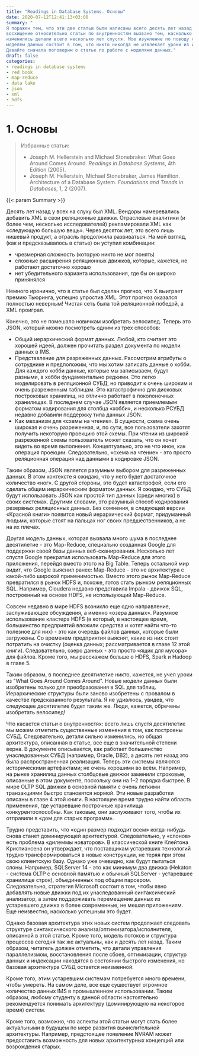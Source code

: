 ```yaml
---
title: "Readings in Database Systems. Основы"
date: 2020-07-12T12:41:13+03:00
summary: "
Я поражен тем, что эти две статьи были написаны всего десять лет назад! Моё
восхищение относительно статьи по внутренностям вызвано тем, насколько сильно
изменились детали всего несколько лет спустя. Мое изумление по поводу статьи по
моделям данных состоит в том, что никто никогда не извлекает уроки из истории.
Давайте сначала поговорим о статье по работе с моделями данных."
draft: false
categories:
- readings in database systems
- red book
- map-reduce
- data lake
- json
- xml
- hdfs
---
```


# 1. Основы

> Избранные статьи:
>
> - Joseph M. Hellerstein and Michael Stonebraker. What Goes Around Comes
>   Around. *Readings in Database Systems*, 4th Edition (2005).
> - Joseph M. Hellerstein, Michael Stonebraker, James Hamilton. Architecture of
>   a Database System. *Foundations and Trends in Databases*, 1, 2 (2007).

{{< param Summary >}}

Десять лет назад у всех на слуху был XML. Вендоры намеревались добавить XML в
свои реляционные движки. Отраслевые аналитики (и более чем, несколько
исследователей) рекламировали XML как «следующую большую вещь». Через десяток
лет, это всего лишь нишевый продукт, а отрасль продолжила развиваться. На мой
взгляд, (как и предсказывалось в статье) он уступил комбинации:

- чрезмерная сложность (которую никто не мог понять)
- сложные расширения реляционных движков, которые, кажется, не работают
  достаточно хорошо
- нет убедительного варианта использования, где бы он широко принянялся

Немного иронично, что в статье был сделан прогноз, что X выиграет премию
Тьюринга, успешно упростив XML. Этот прогноз оказался полностью неверным!
Чистая сеть была той реляционной победой, а XML проиграл.

Конечно, это не помешало новичкам изобретать велосипед. Теперь это JSON, который
можно посмотреть одним из трех способов:

- Общий иерархический формат данных. Любой, кто считает это хорошей идеей,
  должен прочитать раздел документа по модели данных в IMS.
- Представление для разреженных данных. Рассмотрим атрибуты о сотруднике и
  предположим, что мы хотим записать данные о хобби. Для каждого хобби данные,
  которые мы записываем, будут разными, а хобби фундаментально редкими. Это
  легко моделировать в реляционной СУБД, но приводит к очень широким и очень
  разреженным таблицам. Это катастрофично для дисковых построковых хранилищ, но
  отлично работает в поколоночных хранилищах. В последнем случае JSON является
  приемлемым форматом кодирования для столбца «хобби», и несколько РСУБД недавно
  добавили поддержку типа данных JSON.
- Как механизм для «схемы на чтение». В сущности, схема очень широкая и очень
  разреженная, и, по сути, все пользователи захотят получить некоторую проекцию
  этой схемы. При чтении из широкой разреженной схемы пользователь может
  сказать, что он хочет видеть во время выполнения. Концептуально, это не что
  иное, как операция проекции. Следовательно, «схема на чтение» - это просто
  реляционная операция над данными в кодировке JSON.

Таким образом, JSON является разумным выбором для разреженных данных. В этом
контексте я ожидаю, что у него будет достаточное количество «ног». С другой
стороны, это будет катастрофой, если его сделать общим иерархическим форматом
данных. Я ожидаю, что СУБД будут использовать JSON как простой тип данных
(среди многих) в своих системах. Другими словами, это разумный способ
кодирования резервных реляционных данных. Без сомнения, в следующей версии
«Красной книги» появится новый иерархический формат, придуманный людьми, которые
стоят на пальцах ног своих предшественников, а не на их плечах.

Другая модель данных, которая вызвала много шума в последнее десятилетие - это
Map-Reduce, специально созданная Google для поддержки своей базы данных
веб-сканирования. Несколько лет спустя Google прекратил использовать Map-Reduce
для этого приложения, перейдя вместо этого на Big Table. Теперь остальной мир
видит, что Google выяснил ранее: Map-Reduce - это не архитектура с какой-либо
широкой применимостью. Вместо этого рынок Map-Reduce превратился в рынок HDFS и,
похоже, готов стать рынком реляционных SQL. Например, Cloudera недавно
представила Impala - движок SQL, построенный на основе HDFS, не использующий
Map-Reduce.

Совсем недавно в мире HDFS возникло еще одно направление, заслуживающее
обсуждения, а именно «озера данных». Разумное использование кластера HDFS (в
который, в настоящее время, большинство предприятий вложили средства и хотят найти
что-то полезное для них) - это как очередь файлов данных, которые были
загружены. Со временем предприятия выяснят, какие из них стоит потратить на
очистку (оценка данных; рассматривается в главе 12 этой книги). Следовательно,
озеро данных - это просто «ящик для мусора» для файлов. Кроме того, мы расскажем
больше о HDFS, Spark и Hadoop в главе 5.

Таким образом, в последнее десятилетие никто, кажется, не учел уроки из "What
Goes Around Comes Around".  Новые модели данных были изобретены только для
преобразования в SQL для таблиц. Иерархические структуры были заново изобретены
с провалом в качестве предсказанного результата. Я не удивлюсь, увидев, что
следующее десятилетие будет таким же. Люди, кажется, обречены изобретать велосипед!

Что касается статьи о внутренностях: всего лишь спустя десятилетие мы можем
отметить существенные изменения в том, как построены СУБД. Следовательно, детали
сильно изменились, но общая архитектура, описанная в статье, все еще в
значительной степени верна. В документе описывается, как работает большинство
унаследованных СУБД (например, Oracle, DB2), а десять лет назад это была
распространенная реализация. Теперь эти системы являются историческими
артефактами; не очень хорошими во всём. Например, на рынке хранилищ данных
столбцовые движки заменили строковые, описанные в этом документе, поскольку
они на 1–2 порядка быстрее. В мире OLTP SQL движки в основной памяти с очень
легкими транзакциями быстро становятся нормой. Эти новые разработки описаны
в главе 4 этой книги. В настоящее время трудно найти область применения, где
устаревшие построчные хранилища конкурентоспособны. Как таковые, они заслуживают
того, чтобы их отправили в «дом для старых программ».
 
Трудно представить, что «один размер подходит всем» когда-нибудь снова станет
доминирующей архитектурой. Следовательно, у «слонов» есть проблема «дилеммы
новаторов». В классической книге Клейтона Кристиансена он утверждает, что
поставщикам устаревших технологий трудно трансформироваться в новые конструкции,
не теряя при этом свою клиентскую базу. Однако уже очевидно, как будут пытаться
слоны. Например, SQLServer 14 - это как минимум два движка (Hekaton - система
OLTP с основной памятью и обычный SQLServer - устаревшее хранилище строк),
объединенных под общим парсером. Следовательно, стратегия Microsoft состоит в
том, чтобы явно добавлять новые движки под их унаследованный синтаксический
анализатор, а затем поддерживать перемещение данных из устаревшего движка в
более современные, не мешая приложениям. Еще неизвестно, насколько успешным это
будет.

Однако базовая архитектура этих новых систем продолжает следовать структуре
синтаксического анализа/оптимизатора/исполнителя, описанной в этой статье.
Кроме того, модель потоков и структура процессов сегодня так же актуальны, как и
десять лет назад. Таким образом, читатель должен отметить, что детали управления
параллелизмом, восстановления после сбоев, оптимизации, структур данных и
индексации находятся в состоянии быстрого изменения, но базовая архитектура СУБД
остается неизменной.

Кроме того, этим устаревшим системам потребуется много времени, чтобы умереть.
На самом деле, все еще существует огромное количество данных IMS в
промышленном использовании. Таким образом, любому студенту в данной области
настоятельно рекомендуется понимать архитектуру (доминирующую на некоторое
время) систем.

Кроме того, возможно, что аспекты этой статьи могут стать более актуальными в
будущем по мере развития вычислительной архитектуры. Например, предстоящее
появление NVRAM может предоставить возможность для новых архитектурных концепций
или возрождения старых.
